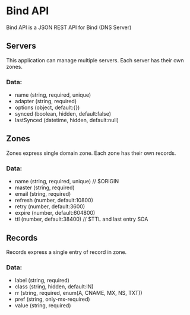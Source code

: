 # Bind API

Bind API is a JSON REST API for Bind (DNS Server)

## Servers

This application can manage multiple servers. Each server has their own zones.

### Data:

- name        (string, required, unique)
- adapter     (string, required)
- options     (object, default:{})
- synced      (boolean, hidden, default:false)
- lastSynced  (datetime, hidden, default:null)

## Zones

Zones express single domain zone. Each zone has their own records.

### Data:

- name        (string, required, unique) // $ORIGIN
- master      (string, required)
- email       (string, required)
- refresh     (number, default:10800)
- retry       (number, default:3600)
- expire      (number, default:604800)
- ttl         (number, default:38400) // $TTL and last entry SOA

## Records

Records express a single entry of record in zone.

### Data:

- label       (string, required)
- class       (string, hidden, default:IN)
- rr          (string, required, enum(A, CNAME, MX, NS, TXT))
- pref        (string, only-mx-required)
- value       (string, required)
